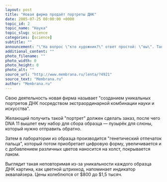 ```yaml
---
layout: post
title: "Новая фирма продаёт портреты ДНК"
date: 2005-07-25 00:00:00 +0000
topic_id: 2
topic_name: "Наука"
topic_slug: science
categories: [science]
subtitle: ""
announcement: "\"На вопрос \"кто художник?\" ответ простой: \"вы\". Так говорят веб-эксперт Эдриан Саламанович (Adrian Salamunovic) и генетик Назим Ахмед (Nazim Ahmed), открывшие в Оттаве предприятие DNA 11 и превращающие образцы ДНК клиентов в абстрактное искусство."
additional_content: ""
photo_filename: ""
photo_width: 0
photo_height: 0
photo_alt: ""
source_url: "http://www.membrana.ru/lenta/?4921"
source_text: "Membrana.ru"
author: "Membrana.ru"
---
```

Свою деятельность новая фирма называет "созданием уникальных портретов ДНК посредством экстраординарной комбинации науки и искусства".

Желающий получить такой "портрет" должен сделать заказ, после чего DNA 11 вышлет ему набор для сбора образца — пузырёк для слюны, который нужно отправить обратно.

Затем в лаборатории из образца производится "генетический отпечаток пальца", который потом приобретает цифровую форму, увеличивается и с добавлением различных цветов наносится на холст, покрывается лаком.

Выглядит такая неповторимая из-за уникальности каждого образца ДНК картина, как цветной штрихкод, напоминает индикатор эквалайзера. Цены колеблются от $800 до $1,5 тысяч.
